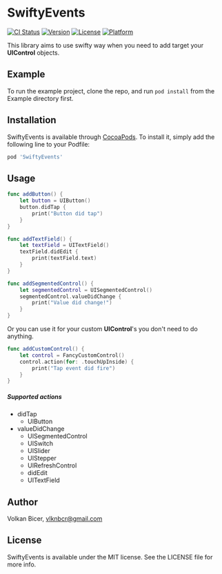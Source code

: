 # SwiftyEvents

[![CI Status](https://img.shields.io/travis/volkanbicer/SwiftyEvents.svg?style=flat)](https://travis-ci.org/VolkanBicer/SwiftyEvents)
[![Version](https://img.shields.io/cocoapods/v/SwiftyEvents.svg?style=flat)](https://cocoapods.org/pods/SwiftyEvents)
[![License](https://img.shields.io/cocoapods/l/SwiftyEvents.svg?style=flat)](https://cocoapods.org/pods/SwiftyEvents)
[![Platform](https://img.shields.io/cocoapods/p/SwiftyEvents.svg?style=flat)](https://cocoapods.org/pods/SwiftyEvents)

This library aims to use swifty way when you need to add target your **UIControl** objects. 

## Example

To run the example project, clone the repo, and run `pod install` from the Example directory first.


## Installation

SwiftyEvents is available through [CocoaPods](https://cocoapods.org). To install
it, simply add the following line to your Podfile:

```ruby
pod 'SwiftyEvents'
```

## Usage


```swift
func addButton() {
    let button = UIButton()
    button.didTap {
        print("Button did tap")
    }
}
```

```swift
func addTextField() {
    let textField = UITextField()
    textField.didEdit {
        print(textField.text)
    }
}
```
```swift
func addSegmentedControl() {
    let segmentedControl = UISegmentedControl()
    segmentedControl.valueDidChange {
        print("Value did change!")
    }
}
```
Or you can use it for your custom **UIControl**'s you don't need to do anything.
```swift
func addCustomControl() {
    let control = FancyCustomControl()
    control.action(for: .touchUpInside) {
        print("Tap event did fire")
    }
}
```

##### Supported actions
* didTap
    * UIButton
* valueDidChange
    * UISegmentedControl
    * UISwitch
    * UISlider
    * UIStepper
    * UIRefreshControl
    * didEdit
    *  UITextField



## Author

Volkan Bicer, vlknbcr@gmail.com

## License

SwiftyEvents is available under the MIT license. See the LICENSE file for more info.
